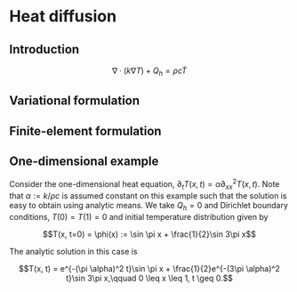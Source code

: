 # Heat diffusion

## Introduction

```math
\nabla \cdot (k \nabla T) + Q_h = ρ c \dot{T}
```

## Variational formulation


## Finite-element formulation

## One-dimensional example

Consider the one-dimensional heat equation, $\partial_t T(x, t) = \alpha \partial^2_{xx}T(x, t)$. Note that $\alpha := k / \rho c$ is assumed constant on this example such that the solution is easy to obtain using analytic means. We take $Q_h = 0$ and Dirichlet boundary conditions, $T(0) = T(1)=0$ and initial temperature distribution given by

```math
T(x, t=0) = \phi(x) := \sin \pi x + \frac{1}{2}\sin 3\pi x
```

The analytic solution in this case is

```math
T(x, t) = e^{-(\pi \alpha)^2 t}\sin \pi x + \frac{1}{2}e^{-(3\pi \alpha)^2 t}\sin 3\pi x,\qquad 0 \leq x \leq 1, t \geq 0.
```
